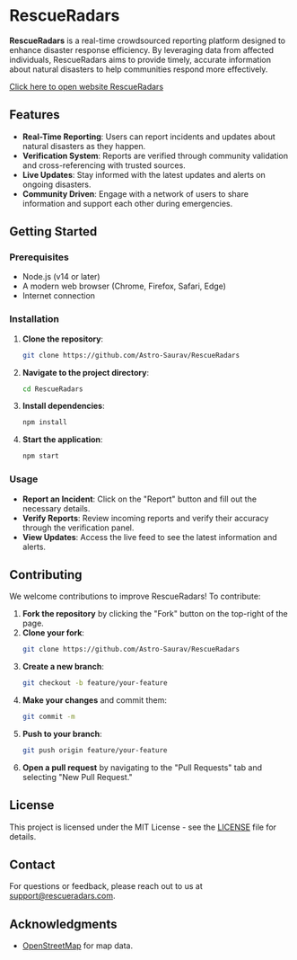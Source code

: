 # RescueRadars

**RescueRadars** is a real-time crowdsourced reporting platform designed to enhance disaster response efficiency. By leveraging data from affected individuals, RescueRadars aims to provide timely, accurate information about natural disasters to help communities respond more effectively.

[Click here to open website RescueRadars](https://astro-saurav.github.io/RescueRadars/)

## Features

- **Real-Time Reporting**: Users can report incidents and updates about natural disasters as they happen.
- **Verification System**: Reports are verified through community validation and cross-referencing with trusted sources.
- **Live Updates**: Stay informed with the latest updates and alerts on ongoing disasters.
- **Community Driven**: Engage with a network of users to share information and support each other during emergencies.

## Getting Started

### Prerequisites

- Node.js (v14 or later)
- A modern web browser (Chrome, Firefox, Safari, Edge)
- Internet connection

### Installation

1. **Clone the repository**:
    ```bash
    git clone https://github.com/Astro-Saurav/RescueRadars
    ```
2. **Navigate to the project directory**:
    ```bash
    cd RescueRadars
    ```
3. **Install dependencies**:
    ```bash
    npm install
    ```
4. **Start the application**:
    ```bash
    npm start
    ```

### Usage

- **Report an Incident**: Click on the "Report" button and fill out the necessary details.
- **Verify Reports**: Review incoming reports and verify their accuracy through the verification panel.
- **View Updates**: Access the live feed to see the latest information and alerts.

## Contributing

We welcome contributions to improve RescueRadars! To contribute:

1. **Fork the repository** by clicking the "Fork" button on the top-right of the page.
2. **Clone your fork**:
    ```bash
    git clone https://github.com/Astro-Saurav/RescueRadars
    ```
3. **Create a new branch**:
    ```bash
    git checkout -b feature/your-feature
    ```
4. **Make your changes** and commit them:
    ```bash
    git commit -m 
    ```
5. **Push to your branch**:
    ```bash
    git push origin feature/your-feature
    ```
6. **Open a pull request** by navigating to the "Pull Requests" tab and selecting "New Pull Request."

## License

This project is licensed under the MIT License - see the [LICENSE](https://github.com/Astro-Saurav/RescueRadars?tab=MIT-1-ov-file) file for details.

## Contact

For questions or feedback, please reach out to us at [support@rescueradars.com](mailto:0501saurav@gmail.com).

## Acknowledgments

- [OpenStreetMap](https://www.openstreetmap.org) for map data.

